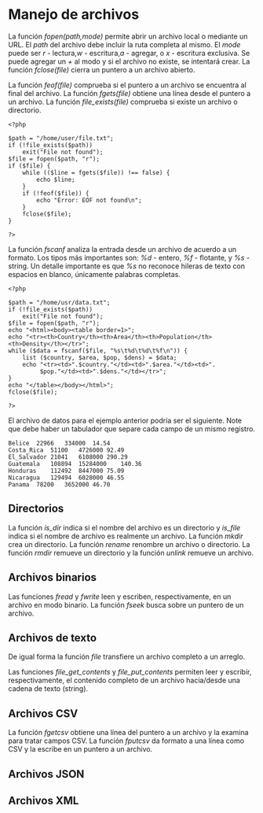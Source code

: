 # Manejo de archivos

La función *fopen(path,mode)* permite abrir un archivo local o mediante un URL. El *path* del archivo debe incluir la ruta completa al mismo. El *mode* puede ser *r* - lectura,*w* - escritura,*a* - agregar, o *x* - escritura exclusiva. Se puede agregar un *+* al modo y si el archivo no existe, se intentará crear. La función *fclose(file)* cierra un puntero a un archivo abierto.

La función *feof(file)* comprueba si el puntero a un archivo se encuentra al final del archivo. La función *fgets(file)* obtiene una línea desde el puntero a un archivo. La función *file_exists(file)* comprueba si existe un archivo o directorio.

	<?php
	
	$path = "/home/user/file.txt";
	if (!file_exists($path))
	    exit("File not found");
	$file = fopen($path, "r");
	if ($file) {
		while (($line = fgets($file)) !== false) {
			echo $line;
		}
		if (!feof($file)) {
			echo "Error: EOF not found\n";
		}
		fclose($file);
	}
	
	?>

La función *fscanf* analiza la entrada desde un archivo de acuerdo a un formato. Los tipos más importantes son: *%d* - entero, *%f* - flotante, y *%s* - string. Un detalle importante es que *%s* no reconoce hileras de texto con espacios en blanco, únicamente palabras completas.

	<?php
	
	$path = "/home/usr/data.txt";
	if (!file_exists($path))
		exit("File not found");
	$file = fopen($path, "r");
	echo "<html><body><table border=1>";
	echo "<tr><th>Country</th><th>Area</th><th>Population</th><th>Density</th></tr>";
	while ($data = fscanf($file, "%s\t%d\t%d\t%f\n")) {
	    list ($country, $area, $pop, $dens) = $data;
	    echo "<tr><td>".$country."</td><td>".$area."</td><td>".
			 $pop."</td><td>".$dens."</td></tr>";
	}
	echo "</table></body></html>";
	fclose($file);
	
	?>

El archivo de datos para el ejemplo anterior podría ser el siguiente. Note que debe haber un tabulador que separe cada campo de un mismo registro.

	Belice	22966	334000	14.54
	Costa_Rica	51100	4726000	92.49
	El_Salvador	21041	6108000	290.29
	Guatemala	108894	15284000	140.36
	Honduras	112492	8447000	75.09
	Nicaragua	129494	6028000	46.55
	Panama	78200	3652000	46.70

## Directorios

La función *is_dir* indica si el nombre del archivo es un directorio y *is_file* indica si el nombre de archivo es realmente un archivo. La función *mkdir* crea un directorio. La función *rename* renombre un archivo o directorio. La función *rmdir* remueve un directorio y la función *unlink* remueve un archivo.

## Archivos binarios

Las funciones *fread* y *fwrite* leen y escriben, respectivamente, en un archivo en modo binario. La función *fseek* busca sobre un puntero de un archivo.

## Archivos de texto

De igual forma la función *file* transfiere un archivo completo a un arreglo.

Las funciones *file_get_contents* y *file_put_contents* permiten leer y escribir, respectivamente, el contenido completo de un archivo hacia/desde una cadena de texto (string).

## Archivos CSV

La función *fgetcsv* obtiene una línea del puntero a un archivo y la examina para tratar campos CSV. La función *fputcsv* da formato a una línea como CSV y la escribe en un puntero a un archivo.

## Archivos JSON

## Archivos XML